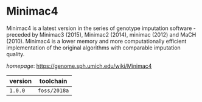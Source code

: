 # Minimac4

Minimac4 is a latest version in the series of genotype imputation software  - preceded by Minimac3 (2015), Minimac2 (2014), minimac (2012) and MaCH (2010).  Minimac4 is a lower memory and more computationally efficient implementation  of the original algorithms with comparable imputation quality.

*homepage*: <https://genome.sph.umich.edu/wiki/Minimac4>

version | toolchain
--------|----------
``1.0.0`` | ``foss/2018a``
